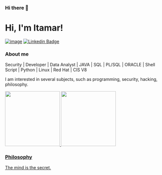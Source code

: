 ### Hi there 👋

# Hi, I'm Itamar!
[![image](https://img.shields.io/badge/Instagram-E4405F?style=flat-square&logo=instagram&logoColor=white)](https://www.instagram.com/alves.sh/)
[![Linkedin Badge](https://img.shields.io/badge/-LinkedIn-blue?style=flat-square&logo=Linkedin&logoColor=white&link=https://www.linkedin.com/in/marianne-dutra-0086801a1/)](https://www.linkedin.com/in/alvesitamar/)


### About me
Security | Developer | Data Analyst | JAVA | SQL | PL/SQL | ORACLE | Shell Script | Python | Linux | Red Hat | CIS V8

I am interested in several subjects, such as programming, security, hacking, philosophy.

<div>
 <a href="https://github.com/alvessh">
 <img height="180em" src="https://github-readme-stats.vercel.app/api?username=alvessh&show_icons=true&theme=algolia&include_all_commits=true&count_private=true"/>
 <img height="180em" src="https://github-readme-stats.vercel.app/api/top-langs/?username=alvessh&layout=compact&langs_count=7&theme=algolia"/>                        
</div>

### Philosophy
The mind is the secret.



<!--
**alvessh/alvessh** is a ✨ _special_ ✨ repository because its `README.md` (this file) appears on your GitHub profile.

Here are some ideas to get you started:

- 🔭 I’m currently working on ...
- 🌱 I’m currently learning ...
- 👯 I’m looking to collaborate on ...
- 🤔 I’m looking for help with ...
- 💬 Ask me about ...
- 📫 How to reach me: ...
- 😄 Pronouns: ...
- ⚡ Fun fact: ...
-->
